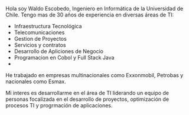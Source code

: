 Hola soy Waldo Escobedo, Ingeniero en Informática de la Universidad de Chile.
Tengo mas de 30 años de experiencia en diversas áreas de TI:
- Infraestructura Tecnológica
- Telecomunicaciones
- Gestion de Proyectos
- Servicios y contratos
- Desarrollo de Apliciones de Negocio
- Programacion en Cobol y Full Stack Java
- 
He trabajado en empresas multinacionales como Exxonmobil, Petrobas y nacionales como Esmax.

Mi interes es desarrollarme en el área de TI liderando un equipo de personas focalizada en el desarrollo de proyectos, optimización de procesos TI y progrmación de aplicaciones. 
  

